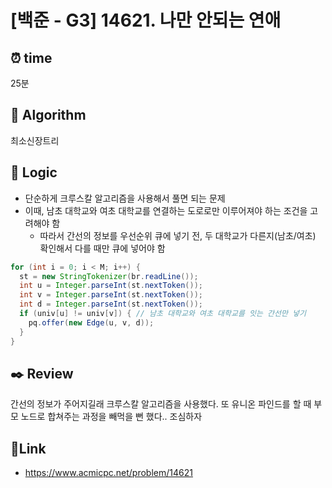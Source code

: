# [백준 - G3️] 14621. 나만 안되는 연애
 
## ⏰  **time**
25분

## :pushpin: **Algorithm**
최소신장트리

## :round_pushpin: **Logic**
- 단순하게 크루스칼 알고리즘을 사용해서 풀면 되는 문제
- 이때, 남초 대학교와 여초 대학교를 연결하는 도로로만 이루어져야 하는 조건을 고려해야 함
  - 따라서 간선의 정보를 우선순위 큐에 넣기 전, 두 대학교가 다른지(남초/여초) 확인해서 다를 때만 큐에 넣어야 함
```java
for (int i = 0; i < M; i++) {
  st = new StringTokenizer(br.readLine());
  int u = Integer.parseInt(st.nextToken());
  int v = Integer.parseInt(st.nextToken());
  int d = Integer.parseInt(st.nextToken());
  if (univ[u] != univ[v]) { // 남초 대학교와 여초 대학교를 잇는 간선만 넣기
    pq.offer(new Edge(u, v, d));
  }
}
```

## :black_nib: **Review**
간선의 정보가 주어지길래 크루스칼 알고리즘을 사용했다. 또 유니온 파인드를 할 때 부모 노드로 합쳐주는 과정을 빼먹을 뻔 했다.. 조심하자

## 📡**Link**
- https://www.acmicpc.net/problem/14621
